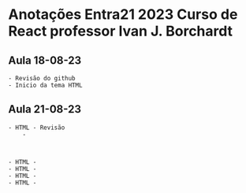 
# Anotações Entra21 2023 Curso de React professor Ivan J. Borchardt


## Aula 18-08-23
    - Revisão do github
    - Inicio da tema HTML


## Aula 21-08-23
    - HTML - Revisão
        - 



    - HTML -
    - HTML -
    - HTML -
    - HTML -
